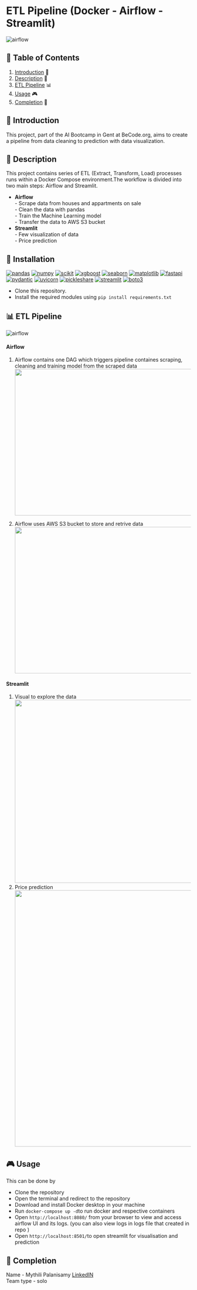 # ETL Pipeline (Docker - Airflow - Streamlit)

![airflow](./assets/docker-airflow.png)

## 📖 Table of Contents
1. [Introduction](#introduction) 📌 
2. [Description](#description) 📜 
3. [ETL Pipeline](#pipeline) 📊
5. [Usage](#usage) 🎮 
6. [Completion](#completion) 🏁 

<a name="introduction"></a>
## 📌 Introduction
This project, part of the AI Bootcamp in Gent at BeCode.org, aims to create a pipeline from data cleaning to prediction with data visualization.

<a name="description"></a>
## 📜 Description
This project contains series of ETL (Extract, Transform, Load) processes runs within a Docker Compose environment.The workflow is divided into two main steps: Airflow and Streamlit.  

- **Airflow**    
      - Scrape data from houses and appartments on sale  
      - Clean the data with pandas  
      - Train the Machine Learning model  
      - Transfer the data to AWS S3 bucket  
- **Streamlit**  
      - Few visualization of data  
      - Price prediction

<a name="installation"></a>
## 🔧 Installation  
[![pandas](https://img.shields.io/badge/pandas-1.3.5-red)](https://pandas.pydata.org/pandas-docs/version/1.3/getting_started/install.html)
[![numpy](https://img.shields.io/badge/numpy-1.21.6-orange)](https://pypi.org/project/numpy/1.21.6/)
[![scikit](https://img.shields.io/badge/scikit_learn-1.0.2-yellow)](https://pypi.org/project/scikit-learn/1.0.2/)
[![xgboost](https://img.shields.io/badge/xgboost-1.6.2-green)](https://xgboost.readthedocs.io/en/stable/install.html)
[![seaborn](https://img.shields.io/badge/seaborn-0.12.1-blue)](https://seaborn.pydata.org/installing.html)
[![matplotlib](https://img.shields.io/badge/matplotlib-3.5.3-indigo)](https://seaborn.pydata.org/installing.html)
[![fastapi](https://img.shields.io/badge/fastapi-0.100.0-purple)](https://pypi.org/project/fastapi/)
[![pydantic](https://img.shields.io/badge/fastapi-2.0.3-orange)](https://pypi.org/project/pydantic/)
[![uvicorn](https://img.shields.io/badge/uvicorn-0.22.0-yellow)](https://pypi.org/project/uvicorn/)
[![pickleshare](https://img.shields.io/badge/pickleshare-0.7.5-green)](https://pypi.org/project/pickleshare/)
[![streamlit](https://img.shields.io/badge/streamlit-1.28.1-yellowgreen)](https://pypi.org/project/streamlit/)
[![boto3](https://img.shields.io/badge/boto3-1.29.3-yellow)](https://pypi.org/project/boto3/)

- Clone this repository.
- Install the required modules using `pip install requirements.txt`

<a name="pipeline"></a>
## 📊 ETL Pipeline  
![airflow](./assets/airflow_spin.gif) 
#### Airflow
1) Airflow contains one DAG which triggers pipeline containes scraping, cleaning and training model from the scraped data
   <img src="./assets/airflow-pic.PNG" width="800" height="400">

   
2) Airflow uses AWS S3 bucket to store and retrive data  
   <img src="./assets/aws_s3.PNG" width="900" height="400">

#### Streamlit
1) Visual to explore the data  
   <img src="./assets/explore.PNG" width="900" height="500">
2) Price prediction  
   <img src="./assets/prediction.PNG" width="600" height="700">

<a name="usage"></a>
## 🎮 Usage
This can be done by
* Clone the repository
* Open the terminal and redirect to the repository
* Download and install Docker desktop in your machine
* Run `docker-compose up -d`to run docker and respective containers
* Open `http://localhost:8080/` from your browser to view and access airflow UI and its logs. (you can also view logs in logs file that created in repo )
* Open `http://localhost:8501/`to open streamlit for visualisation and prediction

<a name="completion"></a>
## 🏁 Completion 
Name - Mythili Palanisamy  [LinkedIN](https://www.linkedin.com/in/mythili-aug/)  
Team type - solo
